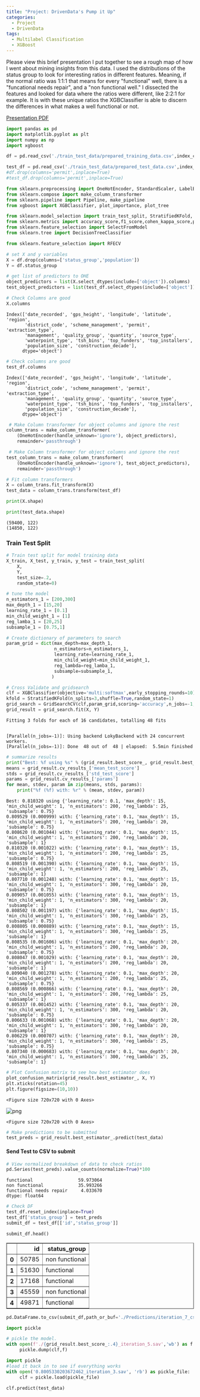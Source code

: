 ```yaml
---
title: "Project: DrivenData's Pump it Up"
categories:
  - Project
  - DrivenData
tags:
  - Multilabel Classification
  - XGBoost
---
```

Please view this brief presentation I put together to see a rough map of how I went about mining insights from this data. I used the distributions of the status group to look for interesting ratios in different features. Meaning, if the normal ratio was 1:1:1 that means for every "functional" well, there is a "funcational needs repair", and a "non functional well." I dissected the features and looked for data where the ratios were different, like 2:2:1 for example. It is with these unique ratios the XGBClassifier is able to discern the differences in what makes a well functional or not.

[Presentation PDF](https://github.com/bsamaha/Competition---DrivenData---Pump-It-Up/blob/master/Presentation.pdf)

```python
import pandas as pd
import matplotlib.pyplot as plt
import numpy as np
import xgboost
```


```python
df = pd.read_csv('./train_test_data/prepared_training_data.csv',index_col='id')

test_df = pd.read_csv('./train_test_data/prepared_test_data.csv',index_col='id')
#df.drop(columns='permit',inplace=True)
#test_df.drop(columns='permit',inplace=True)

```


```python
from sklearn.preprocessing import OneHotEncoder, StandardScaler, LabelEncoder
from sklearn.compose import make_column_transformer
from sklearn.pipeline import Pipeline, make_pipeline
from xgboost import XGBClassifier, plot_importance, plot_tree

from sklearn.model_selection import train_test_split, StratifiedKFold, cross_val_score, GridSearchCV, cross_val_predict
from sklearn.metrics import accuracy_score,f1_score,cohen_kappa_score,plot_confusion_matrix
from sklearn.feature_selection import SelectFromModel
from sklearn.tree import DecisionTreeClassifier

from sklearn.feature_selection import RFECV
```


```python
# set X and y variables
X = df.drop(columns=['status_group','population'])
Y = df.status_group

# get list of predictors to OHE
object_predictors = list(X.select_dtypes(include=['object']).columns)
test_object_predictors = list(test_df.select_dtypes(include=['object']).columns)
```


```python
# Check Columns are good
X.columns
```




    Index(['date_recorded', 'gps_height', 'longitude', 'latitude', 'region',
           'district_code', 'scheme_management', 'permit', 'extraction_type',
           'management', 'quality_group', 'quantity', 'source_type',
           'waterpoint_type', 'tsh_bins', 'top_funders', 'top_installers',
           'population_size', 'construction_decade'],
          dtype='object')




```python
# Check columns are good
test_df.columns
```




    Index(['date_recorded', 'gps_height', 'longitude', 'latitude', 'region',
           'district_code', 'scheme_management', 'permit', 'extraction_type',
           'management', 'quality_group', 'quantity', 'source_type',
           'waterpoint_type', 'tsh_bins', 'top_funders', 'top_installers',
           'population_size', 'construction_decade'],
          dtype='object')




```python
 # Make Column transformer for object columns and ignore the rest
column_trans = make_column_transformer(
    (OneHotEncoder(handle_unknown='ignore'), object_predictors),
    remainder='passthrough')

 # Make Column transformer for object columns and ignore the rest
test_column_trans = make_column_transformer(
    (OneHotEncoder(handle_unknown='ignore'), test_object_predictors),
    remainder='passthrough')

# Fit column transformers
X = column_trans.fit_transform(X)
test_data = column_trans.transform(test_df)
```


```python
print(X.shape)

print(test_data.shape)
```

    (59400, 122)
    (14850, 122)
    

### Train Test Split


```python
# Train test split for model training data
X_train, X_test, y_train, y_test = train_test_split(
    X,
    Y,
    test_size=.2,
    random_state=0)
```


```python
# tune the model
n_estimators_1 = [200,300]
max_depth_1 = [15,20]
learning_rate_1 = [0.1]
min_child_weight_1 = [1]
reg_lamba_1 = [20,25]
subsample_1 = [0.75,1]

# Create dictionary of parameters to search
param_grid = dict(max_depth=max_depth_1,
                  n_estimators=n_estimators_1,
                  learning_rate=learning_rate_1,
                  min_child_weight=min_child_weight_1,
                  reg_lambda=reg_lamba_1,
                  subsample=subsample_1,
                 )
```


```python
# Cross Validate and gridsearch
clf = XGBClassifier(objective='multi:softmax',early_stopping_rounds=10)
kfold = StratifiedKFold(n_splits=3,shuffle=True,random_state=1)
grid_search = GridSearchCV(clf,param_grid,scoring='accuracy',n_jobs=-1,cv=kfold,verbose=1)
grid_result = grid_search.fit(X, Y)
```

    Fitting 3 folds for each of 16 candidates, totalling 48 fits
    

    [Parallel(n_jobs=-1)]: Using backend LokyBackend with 24 concurrent workers.
    [Parallel(n_jobs=-1)]: Done  48 out of  48 | elapsed:  5.5min finished
    


```python
# summarize results
print("Best: %f using %s" % (grid_result.best_score_, grid_result.best_params_))
means = grid_result.cv_results_['mean_test_score']
stds = grid_result.cv_results_['std_test_score']
params = grid_result.cv_results_['params']
for mean, stdev, param in zip(means, stds, params):
    print("%f (%f) with: %r" % (mean, stdev, param))
```

    Best: 0.810320 using {'learning_rate': 0.1, 'max_depth': 15, 'min_child_weight': 1, 'n_estimators': 200, 'reg_lambda': 25, 'subsample': 0.75}
    0.809529 (0.000999) with: {'learning_rate': 0.1, 'max_depth': 15, 'min_child_weight': 1, 'n_estimators': 200, 'reg_lambda': 20, 'subsample': 0.75}
    0.808620 (0.001044) with: {'learning_rate': 0.1, 'max_depth': 15, 'min_child_weight': 1, 'n_estimators': 200, 'reg_lambda': 20, 'subsample': 1}
    0.810320 (0.001022) with: {'learning_rate': 0.1, 'max_depth': 15, 'min_child_weight': 1, 'n_estimators': 200, 'reg_lambda': 25, 'subsample': 0.75}
    0.808519 (0.001390) with: {'learning_rate': 0.1, 'max_depth': 15, 'min_child_weight': 1, 'n_estimators': 200, 'reg_lambda': 25, 'subsample': 1}
    0.807710 (0.001248) with: {'learning_rate': 0.1, 'max_depth': 15, 'min_child_weight': 1, 'n_estimators': 300, 'reg_lambda': 20, 'subsample': 0.75}
    0.809057 (0.001055) with: {'learning_rate': 0.1, 'max_depth': 15, 'min_child_weight': 1, 'n_estimators': 300, 'reg_lambda': 20, 'subsample': 1}
    0.808502 (0.001197) with: {'learning_rate': 0.1, 'max_depth': 15, 'min_child_weight': 1, 'n_estimators': 300, 'reg_lambda': 25, 'subsample': 0.75}
    0.808805 (0.000889) with: {'learning_rate': 0.1, 'max_depth': 15, 'min_child_weight': 1, 'n_estimators': 300, 'reg_lambda': 25, 'subsample': 1}
    0.808535 (0.001606) with: {'learning_rate': 0.1, 'max_depth': 20, 'min_child_weight': 1, 'n_estimators': 200, 'reg_lambda': 20, 'subsample': 0.75}
    0.808047 (0.001029) with: {'learning_rate': 0.1, 'max_depth': 20, 'min_child_weight': 1, 'n_estimators': 200, 'reg_lambda': 20, 'subsample': 1}
    0.809040 (0.001278) with: {'learning_rate': 0.1, 'max_depth': 20, 'min_child_weight': 1, 'n_estimators': 200, 'reg_lambda': 25, 'subsample': 0.75}
    0.808569 (0.000866) with: {'learning_rate': 0.1, 'max_depth': 20, 'min_child_weight': 1, 'n_estimators': 200, 'reg_lambda': 25, 'subsample': 1}
    0.805337 (0.001452) with: {'learning_rate': 0.1, 'max_depth': 20, 'min_child_weight': 1, 'n_estimators': 300, 'reg_lambda': 20, 'subsample': 0.75}
    0.806633 (0.001068) with: {'learning_rate': 0.1, 'max_depth': 20, 'min_child_weight': 1, 'n_estimators': 300, 'reg_lambda': 20, 'subsample': 1}
    0.806229 (0.000707) with: {'learning_rate': 0.1, 'max_depth': 20, 'min_child_weight': 1, 'n_estimators': 300, 'reg_lambda': 25, 'subsample': 0.75}
    0.807340 (0.000683) with: {'learning_rate': 0.1, 'max_depth': 20, 'min_child_weight': 1, 'n_estimators': 300, 'reg_lambda': 25, 'subsample': 1}
    


```python
# Plot Confusion matrix to see how best estimator does
plot_confusion_matrix(grid_result.best_estimator_, X, Y)
plt.xticks(rotation=45)
plt.figure(figsize=(10,10))
```




    <Figure size 720x720 with 0 Axes>




![png](/assets/images/DrivenData_Pump_it_up/DrivenData_image.png)


    <Figure size 720x720 with 0 Axes>



```python
# Make predictions to be submitted
test_preds = grid_result.best_estimator_.predict(test_data)
```

#### Send Test to CSV to submit


```python
# View normalized breakdown of data to check ratios
pd.Series(test_preds).value_counts(normalize=True)*100
```




    functional                 59.973064
    non functional             35.993266
    functional needs repair     4.033670
    dtype: float64




```python
# Check DF
test_df.reset_index(inplace=True)
test_df['status_group'] = test_preds
submit_df = test_df[['id','status_group']]
```


```python
submit_df.head()
```




<div>
<style scoped>
    .dataframe tbody tr th:only-of-type {
        vertical-align: middle;
    }

    .dataframe tbody tr th {
        vertical-align: top;
    }

    .dataframe thead th {
        text-align: right;
    }
</style>
<table border="1" class="dataframe">
  <thead>
    <tr style="text-align: right;">
      <th></th>
      <th>id</th>
      <th>status_group</th>
    </tr>
  </thead>
  <tbody>
    <tr>
      <th>0</th>
      <td>50785</td>
      <td>non functional</td>
    </tr>
    <tr>
      <th>1</th>
      <td>51630</td>
      <td>functional</td>
    </tr>
    <tr>
      <th>2</th>
      <td>17168</td>
      <td>functional</td>
    </tr>
    <tr>
      <th>3</th>
      <td>45559</td>
      <td>non functional</td>
    </tr>
    <tr>
      <th>4</th>
      <td>49871</td>
      <td>functional</td>
    </tr>
  </tbody>
</table>
</div>




```python
pd.DataFrame.to_csv(submit_df,path_or_buf='./Predictions/iteration_7_csv',index=False)
```


```python
import pickle

# pickle the model.
with open(f'./{grid_result.best_score_:.4}_iteration_5.sav','wb') as f:
     pickle.dump(clf,f)


```


```python
import pickle
#load it back in to see if everything works
with open('0.8005330203672462_iteration_3.sav', 'rb') as pickle_file:
     clf = pickle.load(pickle_file)
```


```python
clf.predict(test_data)
```

